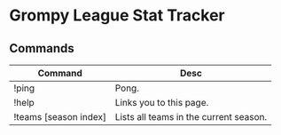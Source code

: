 # Grompy League Stat Tracker

## Commands

| Command | Desc |
|-------- | -----|
|!ping|Pong.|
|!help|Links you to this page.|
|!teams [season index]| Lists all teams in the current season.|
